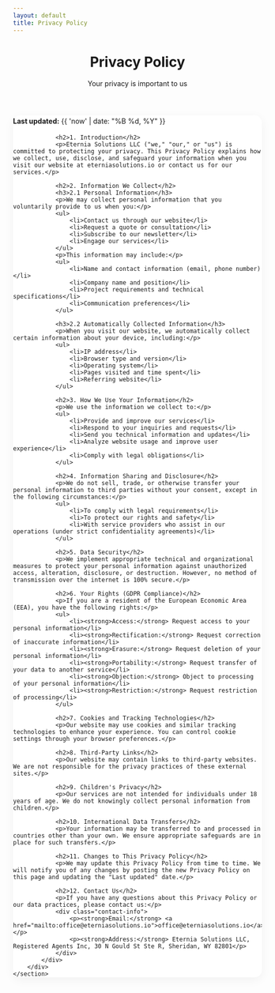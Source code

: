 ```yaml
---
layout: default
title: Privacy Policy
---
```


<header>
    <div class="container">
        <div class="header-content">
            <h1>Privacy Policy</h1>
            <p>Your privacy is important to us</p>
        </div>
    </div>
</header>

<main>
    <section class="privacy-content">
        <div class="container">
            <div class="content-wrapper">
                <p><strong>Last updated:</strong> {{ 'now' | date: "%B %d, %Y" }}</p>
                
                <h2>1. Introduction</h2>
                <p>Eternia Solutions LLC ("we," "our," or "us") is committed to protecting your privacy. This Privacy Policy explains how we collect, use, disclose, and safeguard your information when you visit our website at eterniasolutions.io or contact us for our services.</p>
                
                <h2>2. Information We Collect</h2>
                <h3>2.1 Personal Information</h3>
                <p>We may collect personal information that you voluntarily provide to us when you:</p>
                <ul>
                    <li>Contact us through our website</li>
                    <li>Request a quote or consultation</li>
                    <li>Subscribe to our newsletter</li>
                    <li>Engage our services</li>
                </ul>
                <p>This information may include:</p>
                <ul>
                    <li>Name and contact information (email, phone number)</li>
                    <li>Company name and position</li>
                    <li>Project requirements and technical specifications</li>
                    <li>Communication preferences</li>
                </ul>
                
                <h3>2.2 Automatically Collected Information</h3>
                <p>When you visit our website, we automatically collect certain information about your device, including:</p>
                <ul>
                    <li>IP address</li>
                    <li>Browser type and version</li>
                    <li>Operating system</li>
                    <li>Pages visited and time spent</li>
                    <li>Referring website</li>
                </ul>
                
                <h2>3. How We Use Your Information</h2>
                <p>We use the information we collect to:</p>
                <ul>
                    <li>Provide and improve our services</li>
                    <li>Respond to your inquiries and requests</li>
                    <li>Send you technical information and updates</li>
                    <li>Analyze website usage and improve user experience</li>
                    <li>Comply with legal obligations</li>
                </ul>
                
                <h2>4. Information Sharing and Disclosure</h2>
                <p>We do not sell, trade, or otherwise transfer your personal information to third parties without your consent, except in the following circumstances:</p>
                <ul>
                    <li>To comply with legal requirements</li>
                    <li>To protect our rights and safety</li>
                    <li>With service providers who assist in our operations (under strict confidentiality agreements)</li>
                </ul>
                
                <h2>5. Data Security</h2>
                <p>We implement appropriate technical and organizational measures to protect your personal information against unauthorized access, alteration, disclosure, or destruction. However, no method of transmission over the internet is 100% secure.</p>
                
                <h2>6. Your Rights (GDPR Compliance)</h2>
                <p>If you are a resident of the European Economic Area (EEA), you have the following rights:</p>
                <ul>
                    <li><strong>Access:</strong> Request access to your personal information</li>
                    <li><strong>Rectification:</strong> Request correction of inaccurate information</li>
                    <li><strong>Erasure:</strong> Request deletion of your personal information</li>
                    <li><strong>Portability:</strong> Request transfer of your data to another service</li>
                    <li><strong>Objection:</strong> Object to processing of your personal information</li>
                    <li><strong>Restriction:</strong> Request restriction of processing</li>
                </ul>
                
                <h2>7. Cookies and Tracking Technologies</h2>
                <p>Our website may use cookies and similar tracking technologies to enhance your experience. You can control cookie settings through your browser preferences.</p>
                
                <h2>8. Third-Party Links</h2>
                <p>Our website may contain links to third-party websites. We are not responsible for the privacy practices of these external sites.</p>
                
                <h2>9. Children's Privacy</h2>
                <p>Our services are not intended for individuals under 18 years of age. We do not knowingly collect personal information from children.</p>
                
                <h2>10. International Data Transfers</h2>
                <p>Your information may be transferred to and processed in countries other than your own. We ensure appropriate safeguards are in place for such transfers.</p>
                
                <h2>11. Changes to This Privacy Policy</h2>
                <p>We may update this Privacy Policy from time to time. We will notify you of any changes by posting the new Privacy Policy on this page and updating the "Last updated" date.</p>
                
                <h2>12. Contact Us</h2>
                <p>If you have any questions about this Privacy Policy or our data practices, please contact us:</p>
                <div class="contact-info">
                    <p><strong>Email:</strong> <a href="mailto:office@eterniasolutions.io">office@eterniasolutions.io</a></p>
                    <p><strong>Address:</strong> Eternia Solutions LLC, Registered Agents Inc, 30 N Gould St Ste R, Sheridan, WY 82801</p>
                </div>
            </div>
        </div>
    </section>
</main>

<style>
    .privacy-content {
        padding: calc(var(--spacing) * 12) 0;
    }
    
    .content-wrapper {
        max-width: 800px;
        margin: 0 auto;
        background: white;
        padding: calc(var(--spacing) * 6);
        border-radius: 15px;
        box-shadow: 0 5px 20px rgba(0, 0, 0, 0.05);
    }
    
    .content-wrapper h2 {
        color: var(--primary-dark);
        margin: calc(var(--spacing) * 4) 0 calc(var(--spacing) * 2);
        font-size: 1.5em;
        font-weight: 700;
    }
    
    .content-wrapper h3 {
        color: var(--primary-dark);
        margin: calc(var(--spacing) * 3) 0 calc(var(--spacing) * 1);
        font-size: 1.2em;
        font-weight: 600;
    }
    
    .content-wrapper p {
        margin-bottom: calc(var(--spacing) * 2);
        line-height: 1.7;
        color: var(--text-light);
    }
    
    .content-wrapper ul {
        margin-bottom: calc(var(--spacing) * 2);
        padding-left: calc(var(--spacing) * 3);
    }
    
    .content-wrapper li {
        margin-bottom: calc(var(--spacing) * 0.5);
        color: var(--text-light);
    }
    
    .contact-info {
        background: var(--background-alt);
        padding: calc(var(--spacing) * 3);
        border-radius: 10px;
        margin-top: calc(var(--spacing) * 2);
    }
    
    .contact-info p {
        margin-bottom: calc(var(--spacing) * 1);
    }
    
    .contact-info a {
        color: var(--primary);
        text-decoration: none;
    }
    
    .contact-info a:hover {
        color: var(--primary-dark);
        text-decoration: underline;
    }
    
    @media (max-width: 768px) {
        .content-wrapper {
            padding: calc(var(--spacing) * 3);
        }
    }
</style> 
